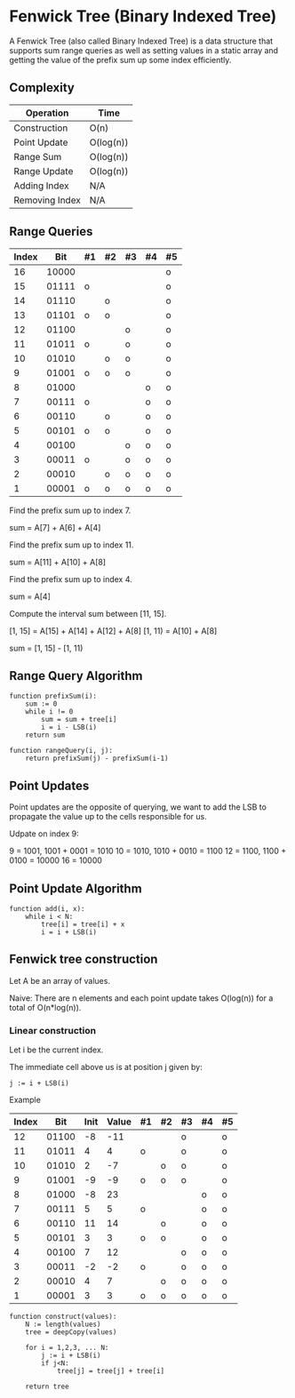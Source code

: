 # Fenwick Tree (Binary Indexed Tree)

A Fenwick Tree (also called Binary Indexed Tree) is a data structure that supports sum range queries as well as setting values in a static array and getting the value of the prefix sum up some index efficiently.

## Complexity

| Operation      | Time      |
|----------------|-----------|
| Construction   | O(n)      |
| Point Update   | O(log(n)) |
| Range Sum      | O(log(n)) |
| Range Update   | O(log(n)) |
| Adding Index   | N/A       |
| Removing Index | N/A       |

## Range Queries

| Index | Bit   | #1  | #2  | #3  | #4  | #5  |
|-------|-------|-----|-----|-----|-----|-----|
| 16    | 10000 |     |     |     |     | o   |
| 15    | 01111 | o   |     |     |     | o   |
| 14    | 01110 |     | o   |     |     | o   |
| 13    | 01101 | o   | o   |     |     | o   |
| 12    | 01100 |     |     | o   |     | o   |
| 11    | 01011 | o   |     | o   |     | o   |
| 10    | 01010 |     | o   | o   |     | o   |
| 9     | 01001 | o   | o   | o   |     | o   |
| 8     | 01000 |     |     |     | o   | o   |
| 7     | 00111 | o   |     |     | o   | o   |
| 6     | 00110 |     | o   |     | o   | o   |
| 5     | 00101 | o   | o   |     | o   | o   |
| 4     | 00100 |     |     | o   | o   | o   |
| 3     | 00011 | o   |     | o   | o   | o   |
| 2     | 00010 |     | o   | o   | o   | o   |
| 1     | 00001 | o   | o   | o   | o   | o   |

Find the prefix sum up to index 7.

sum = A[7] + A[6] + A[4]

Find the prefix sum up to index 11.

sum = A[11] + A[10] + A[8]

Find the prefix sum up to index 4.

sum = A[4]

Compute the interval sum between [11, 15].

[1, 15] = A[15] + A[14] + A[12] + A[8]
[1, 11) = A[10] + A[8]

sum = [1, 15] - [1, 11)

## Range Query Algorithm

```
function prefixSum(i):
    sum := 0
    while i != 0
        sum = sum + tree[i]
        i = i - LSB(i)
    return sum
    
function rangeQuery(i, j):
    return prefixSum(j) - prefixSum(i-1)
```

## Point Updates

Point updates are the opposite of querying, we want to add the LSB to propagate the value up to the cells responsible for us.

Udpate on index 9:

9 = 1001, 1001 + 0001 = 1010 
10 = 1010, 1010 + 0010 = 1100
12 = 1100, 1100 + 0100 = 10000
16 = 10000

## Point Update Algorithm

```
function add(i, x):
    while i < N:
        tree[i] = tree[i] + x 
        i = i + LSB(i)
```

## Fenwick tree construction

Let A be an array of values.

Naive: There are n elements and each point update takes O(log(n)) for a total of O(n*log(n)).

### Linear construction

Let i be the current index.

The immediate cell above us is at position j given by:

```
j := i + LSB(i)
```

Example

| Index | Bit   | Init | Value | #1  | #2  | #3  | #4  | #5  |
|-------|-------|------|-------|-----|-----|-----|-----|-----|
| 12    | 01100 | -8   | -11   |     |     | o   |     | o   |
| 11    | 01011 | 4    | 4     | o   |     | o   |     | o   |
| 10    | 01010 | 2    | -7    |     | o   | o   |     | o   |
| 9     | 01001 | -9   | -9    | o   | o   | o   |     | o   |
| 8     | 01000 | -8   | 23    |     |     |     | o   | o   |
| 7     | 00111 | 5    | 5     | o   |     |     | o   | o   |
| 6     | 00110 | 11   | 14    |     | o   |     | o   | o   |
| 5     | 00101 | 3    | 3     | o   | o   |     | o   | o   |
| 4     | 00100 | 7    | 12    |     |     | o   | o   | o   |
| 3     | 00011 | -2   | -2    | o   |     | o   | o   | o   |
| 2     | 00010 | 4    | 7     |     | o   | o   | o   | o   |
| 1     | 00001 | 3    | 3     | o   | o   | o   | o   | o   |

```
function construct(values):
    N := length(values)
    tree = deepCopy(values)
    
    for i = 1,2,3, ... N:
        j := i + LSB(i)
        if j<N:
            tree[j] = tree[j] + tree[i]
            
    return tree
```











